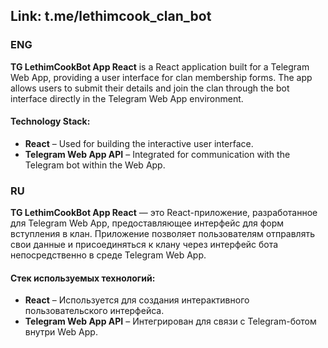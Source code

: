 Link: t.me/lethimcook_clan_bot
---
### **ENG**  
**TG LethimCookBot App React** is a React application built for a Telegram Web App, providing a user interface for clan membership forms. The app allows users to submit their details and join the clan through the bot interface directly in the Telegram Web App environment.  

#### **Technology Stack:**  
- **React** – Used for building the interactive user interface.  
- **Telegram Web App API** – Integrated for communication with the Telegram bot within the Web App.  

### **RU**  
**TG LethimCookBot App React** — это React-приложение, разработанное для Telegram Web App, предоставляющее интерфейс для форм вступления в клан. Приложение позволяет пользователям отправлять свои данные и присоединяться к клану через интерфейс бота непосредственно в среде Telegram Web App.  

#### **Стек используемых технологий:**  
- **React** – Используется для создания интерактивного пользовательского интерфейса.  
- **Telegram Web App API** – Интегрирован для связи с Telegram-ботом внутри Web App.
